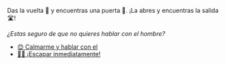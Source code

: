 Das la vuelta 🔄 y encuentras una puerta 🚪. ¡La abres y encuentras la salida 🛣️!

_¿Estas seguro de que no quieres hablar con el hombre?_

- [😊 Calmarme y hablar con el](1-B.md)
- [🏃‍♂️ ¡Escapar inmediatamente!](../3/1-1A.md)
